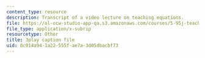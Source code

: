 ```yaml
---
content_type: resource
description: Transcript of a video lecture on teaching equations.
file: https://ol-ocw-studio-app-qa.s3.amazonaws.com/courses/5-95j-teaching-college-level-science-and-engineering-spring-2009/0c014a941a22555fae7a3d05dbacbf73_gyboshu425k.vtt
file_type: application/x-subrip
resourcetype: Other
title: 3play caption file
uid: 0c014a94-1a22-555f-ae7a-3d05dbacbf73
---
```

